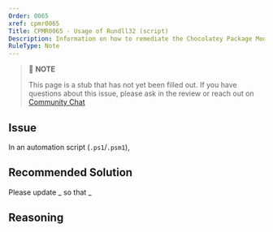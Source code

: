 ```yaml
---
Order: 0065
xref: cpmr0065
Title: CPMR0065 - Usage of Rundll32 (script)
Description: Information on how to remediate the Chocolatey Package Moderation Rule 0065
RuleType: Note
---
```


<?! Include "../../../../../shared/package-validator-rule-note.txt" /?>

> :memo: **NOTE**
>
> This page is a stub that has not yet been filled out. If you have questions about this issue, please ask in the review or reach out on [Community Chat](https://ch0.co/community)

## Issue

In an automation script (`.ps1`/`.psm1`),

## Recommended Solution

Please update _ so that _

## Reasoning
